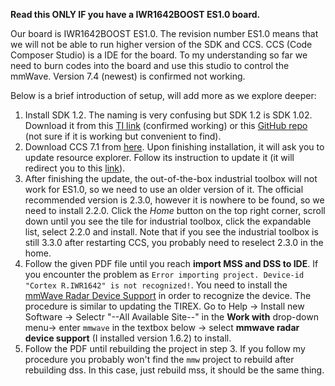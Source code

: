 **Read this ONLY IF you have a IWR1642BOOST ES1.0 board.**

Our board is IWR1642BOOST ES1.0. The revision number ES1.0 means that we will not be able to run higher version of the SDK and CCS.
CCS (Code Composer Studio) is a IDE for the board. To my understanding so far we need to burn codes into the board and use this studio
to control the mmWave. Version 7.4 (newest) is confirmed not working.

Below is a brief introduction of setup, will add more as we explore deeper:
  1. Install SDK 1.2. The naming is very confusing but SDK 1.2 is SDK 1.02. Download it from this [TI link](http://software-dl.ti.com/ra-processors/esd/MMWAVE-SDK/01_02_00_05/index_FDS.html)
     (confirmed working) or this [GitHub repo](https://github.com/anirudh-ramesh/TI-mmWave-SDK) (not sure if it is working but convenient to find).
  2. Download CCS 7.1 from [here](http://processors.wiki.ti.com/index.php/Download_CCS#Code_Composer_Studio_Version_7_Downloads). Upon finishing
     installation, it will ask you to update resource explorer. Follow its instruction to update it (it will redirect you to this [link](http://processors.wiki.ti.com/index.php/Download_CCS#Code_Composer_Studio_Version_7_Downloads)).
  3. After finishing the update, the out-of-the-box industrial toolbox will not work for ES1.0, so we need to use an older version of it. The
     official recommended version is 2.3.0, however it is nowhere to be found, so we need to install 2.2.0. Click the *Home* button on the top
     right corner, scroll down until you see the tile for industrial toolbox, click the expandable list, select 2.2.0 and install. Note that if you see
     the industrial toolbox is still 3.3.0 after restarting CCS, you probably need to reselect 2.3.0 in the home.
  4. Follow the given PDF file until you reach **import MSS and DSS to IDE**. If you encounter the problem as `Error importing project. Device-id "Cortex R.IWR1642" is not recognized!`.
     You need to install the [mmWave Radar Device Support](https://e2e.ti.com/support/sensors/f/1023/t/730398) in order to recognize the device. The procedure
     is similar to updating the TIREX. Go to Help -> Install new Software -> Selectr "--All Available Site--" in the **Work with** drop-down menu->
     enter `mmwave` in the textbox below -> select **mmwave radar device support** (I installed version 1.6.2) to install.
  5. Follow the PDF until rebuilding the project in step 3. If you follow my procedure you probably won't find the `mmw` project to rebuild after
     rebuilding dss. In this case, just rebuild mss, it should be the same thing.
